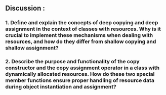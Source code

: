 ## Discussion :
### 1. Define and explain the concepts of deep copying and deep assignment in the context of classes with resources. Why is it crucial to implement these mechanisms when dealing with resources, and how do they differ from shallow copying and shallow assignment?

### 2. Describe the purpose and functionality of the copy constructor and the copy assignment operator in a class with dynamically allocated resources. How do these two special member functions ensure proper handling of resource data during object instantiation and assignment?

